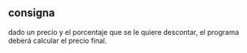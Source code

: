 ## consigna

dado un precio y el porcentaje que se le quiere descontar, el programa deberá calcular el precio final.
